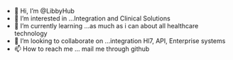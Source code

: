 - 👋 Hi, I’m @LibbyHub
- 👀 I’m interested in ...Integration and Clinical Solutions 
- 🌱 I’m currently learning ...as much as i can about all healthcare technology 
- 💞️ I’m looking to collaborate on ...integration Hl7, API, Enterprise systems 
- 📫 How to reach me ... mail me through github

<!---
LibbyHub/LibbyHub is a ✨ special ✨ repository because its `README.md` (this file) appears on your GitHub profile.
You can click the Preview link to take a look at your changes.
--->
